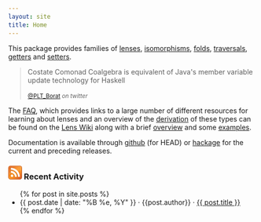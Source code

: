 ```yaml
---
layout: site
title: Home
---
```



This package provides families of [lenses](https://github.com/ekmett/lens/blob/master/src/Control/Lens/Type.hs), [isomorphisms](https://github.com/ekmett/lens/blob/master/src/Control/Lens/Iso.hs), [folds](https://github.com/ekmett/lens/blob/master/src/Control/Lens/Fold.hs), [traversals](https://github.com/ekmett/lens/blob/master/src/Control/Lens/Traversal.hs), [getters](https://github.com/ekmett/lens/blob/master/src/Control/Lens/Getter.hs) and [setters](https://github.com/ekmett/lens/blob/master/src/Control/Lens/Setter.hs).

<blockquote>
  <p>Costate Comonad Coalgebra is equivalent of Java's member variable update technology for Haskell</p>
  <small><a href="https://twitter.com/PLT_Borat/">@PLT_Borat</a> <cite title="twitter">on twitter</cite></small>
</blockquote>

The [FAQ](https://github.com/ekmett/lens/wiki/FAQ), which provides links to a large number of different resources for learning about lenses and an overview of the [derivation](https://github.com/ekmett/lens/wiki/Derivation) of these types can be found on the [Lens Wiki](https://github.com/ekmett/lens/wiki) along with a brief [overview](https://github.com/ekmett/lens/wiki/Overview) and some [examples](https://github.com/ekmett/lens/wiki/Examples).

Documentation is available through [github](http://ekmett.github.com/lens/frames.html) (for HEAD) or [hackage](http://hackage.haskell.org/package/lens) for the current and preceding releases.

### <a href="/rss.xml"><img src="/img/feed-icon-28x28.png"></a> Recent Activity

<div class="content">
  <div class="related">
    <ul>
      {% for post in site.posts %}
      <li>
        <span>{{ post.date | date: "%B %e, %Y" }}</span> &middot; <span>{{post.author}}</span> &middot; <span><a href="{% if post.link != null %}{{ post.link }}{% else %}{{ post.url }}{% endif %}">{{ post.title }}</a></span>
      </li>
      {% endfor %}
    </ul>
  </div>
</div>


